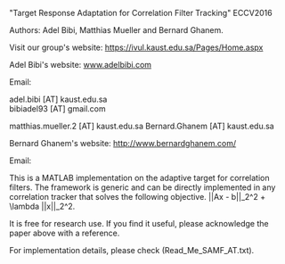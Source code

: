 "Target Response Adaptation for Correlation Filter Tracking" ECCV2016

Authors: Adel Bibi, Matthias Mueller and Bernard Ghanem.

Visit our group's website: https://ivul.kaust.edu.sa/Pages/Home.aspx

Adel Bibi's website: www.adelbibi.com

Email:

   adel.bibi [AT] kaust.edu.sa                
   bibiadel93 [AT] gmail.com

   matthias.mueller.2 [AT] kaust.edu.sa
   Bernard.Ghanem [AT] kaust.edu.sa 


Bernard Ghanem's website: http://www.bernardghanem.com/

Email:


This is a MATLAB implementation on the adaptive target for correlation filters.
The framework is generic and can be directly implemented in any correlation tracker that
solves the following objective. ||Ax - b||_2^2 + \lambda ||x||_2^2.

It is free for research use. If you find it useful, please acknowledge the paper above with a reference.

For implementation details, please check (Read_Me_SAMF_AT.txt).
